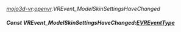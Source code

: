 _[mojo3d-vr](../../modules/mojo3d-vr/mojo3d-vr-module.md):[openvr](openvr:).VREvent\_ModelSkinSettingsHaveChanged_
##### Const VREvent\_ModelSkinSettingsHaveChanged:[EVREventType](../../modules/mojo3d-vr/openvr-evreventtype.md)
